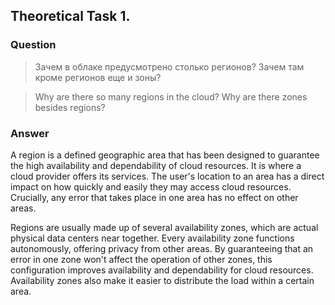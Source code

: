 ## Theoretical Task 1.

### Question

> Зачем в облаке предусмотрено столько регионов? Зачем там кроме регионов еще и зоны?

> Why are there so many regions in the cloud? Why are there zones besides regions?

### Answer

A region is a defined geographic area that has been designed to guarantee the high availability and dependability of cloud resources. It is where a cloud provider offers its services. The user's location to an area has a direct impact on how quickly and easily they may access cloud resources. Crucially, any error that takes place in one area has no effect on other areas.

Regions are usually made up of several availability zones, which are actual physical data centers near together. Every availability zone functions autonomously, offering privacy from other areas. By guaranteeing that an error in one zone won't affect the operation of other zones, this configuration improves availability and dependability for cloud resources. Availability zones also make it easier to distribute the load within a certain area.
